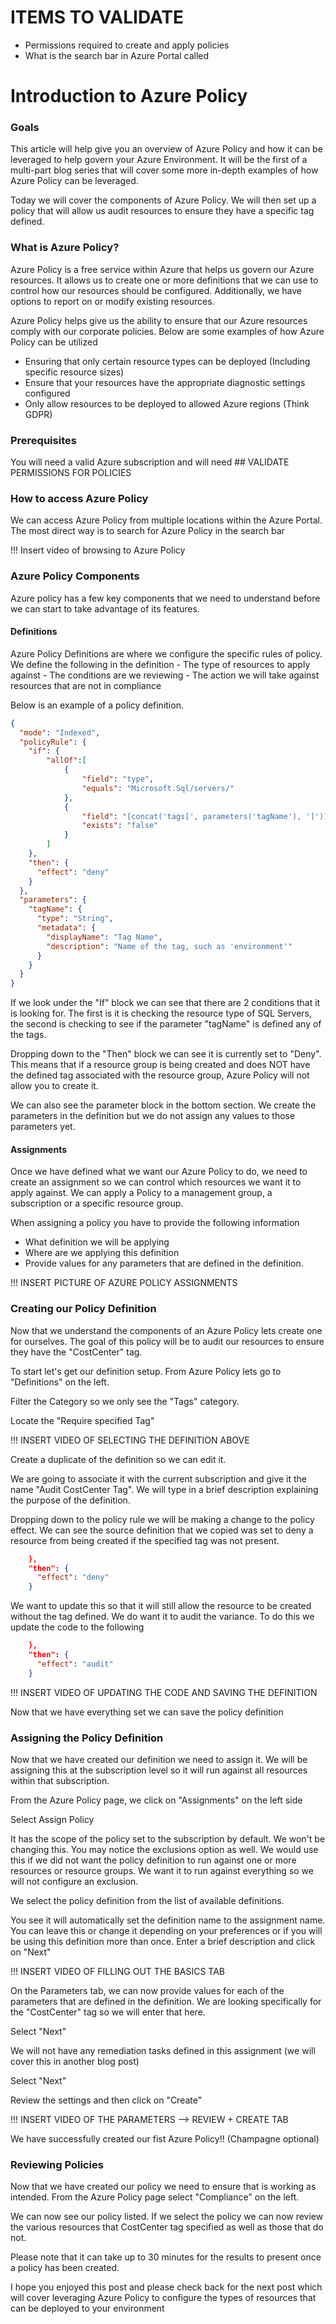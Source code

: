 # ITEMS TO VALIDATE
- Permissions required to create and apply policies
- What is the search bar in Azure Portal called

# Introduction to Azure Policy 

### Goals 
This article will help give you an overview of Azure Policy and how it can be leveraged to help govern your Azure Environment.  It will be the first of a multi-part blog series that will cover some more in-depth examples of how Azure Policy can be leveraged.    

Today we will cover the components of Azure Policy.  We will then set up a policy that will allow us audit resources to ensure they have a specific tag defined. 

### What is Azure Policy?
Azure Policy is a free service within Azure that helps us govern our Azure resources.  It allows us to create one or more definitions that we can use to control how our resources should be configured.  Additionally, we have options to report on or modify existing resources.  

Azure Policy helps give us the ability to ensure that our Azure resources comply with our corporate policies.  Below are some examples of how Azure Policy can be utilized
- Ensuring that only certain resource types can be deployed (Including specific resource sizes)
- Ensure that your resources have the appropriate diagnostic settings configured
- Only allow resources to be deployed to allowed Azure regions (Think GDPR)

### Prerequisites
You will need a valid Azure subscription and will need ## VALIDATE PERMISSIONS FOR POLICIES

### How to access Azure Policy
We can access Azure Policy from multiple locations within the Azure Portal.   The most direct way is to search for Azure Policy in the search bar

!!! Insert video of browsing to Azure Policy

### Azure Policy Components
Azure policy has a few key components that we need to understand before we can start to take advantage of its features. 

#### Definitions
Azure Policy Definitions are where we configure the specific rules of policy.  We define the following in the definition
    - The type of resources to apply against
    - The conditions are we reviewing
    - The action we will take against resources that are not in compliance 

Below is an example of a policy definition. 

```json
{
  "mode": "Indexed",
  "policyRule": {
    "if": {
        "allOf":[
            {
                "field": "type",
                "equals": "Microsoft.Sql/servers/"
            },
            {
                "field": "[concat('tags[', parameters('tagName'), ']')]",
                "exists": "false"
            }
        ]
    },
    "then": {
      "effect": "deny"
    }
  },
  "parameters": {
    "tagName": {
      "type": "String",
      "metadata": {
        "displayName": "Tag Name",
        "description": "Name of the tag, such as 'environment'"
      }
    }
  }
}
```

If we look under the "If" block we can see that there are 2 conditions that it is looking for.   The first is it is checking the resource type of SQL Servers, the second is checking to see if the parameter "tagName" is defined any of the tags.  

Dropping down to the "Then" block we can see it is currently set to "Deny".  This means that if a resource group is being created and does NOT have the defined tag associated with the resource group, Azure Policy will not allow you to create it.  

We can also see the parameter block in the bottom section.  We create the parameters in the definition but we do not assign any values to those parameters yet.

#### Assignments
Once we have defined what we want our Azure Policy to do, we need to create an assignment so we can control which resources we want it to apply against.  We can apply a Policy to a management group, a subscription or a specific resource group.  

When assigning a policy you have to provide the following information
- What definition we will be applying
- Where are we applying this definition 
- Provide values for any parameters that are defined in the definition.  

!!! INSERT PICTURE OF AZURE POLICY ASSIGNMENTS

### Creating our Policy Definition
Now that we understand the components of an Azure Policy lets create one for ourselves.  The goal of this policy will be to audit our resources to ensure they have the "CostCenter" tag.  

To start let's get our definition setup.  From Azure Policy lets go to "Definitions" on the left.  

Filter the Category so we only see the "Tags" category.  

Locate the "Require specified Tag" 

!!! INSERT VIDEO OF SELECTING THE DEFINITION ABOVE

Create a duplicate of the definition so we can edit it.  

We are going to associate it with the current subscription and give it the name "Audit CostCenter Tag".  We will type in a brief description explaining the purpose of the definition. 

Dropping down to the policy rule we will be making a change to the policy effect.  We can see the source definition that we copied was set to deny a resource from being created if the specified tag was not present. 

```json
    },
    "then": {
      "effect": "deny"
    }
```

We want to update this so that it will still allow the resource to be created without the tag defined.   We do want it to audit the variance.  To do this we update the code to the following

```json
    },
    "then": {
      "effect": "audit"
    }
```

!!! INSERT VIDEO OF UPDATING THE CODE AND SAVING THE DEFINITION

Now that we have everything set we can save the policy definition


### Assigning the Policy Definition 
Now that we have created our definition we need to assign it.  We will be assigning this at the subscription level so it will run against all resources within that subscription.  

From the Azure Policy page, we click on "Assignments" on the left side

Select Assign Policy

It has the scope of the policy set to the subscription by default.  We won't be changing this.  You may notice the exclusions option as well.  We would use this if we did not want the policy definition to run against one or more resources or resource groups.  We want it to run against everything so we will not configure an exclusion. 

We select the policy definition from the list of available definitions. 

You see it will automatically set the definition name to the assignment name.  You can leave this or change it depending on your preferences or if you will be using this definition more than once.  Enter a brief description and click on "Next"

!!! INSERT VIDEO OF FILLING OUT THE BASICS TAB

On the Parameters tab, we can now provide values for each of the parameters that are defined in the definition.  We are looking specifically for the "CostCenter" tag so we will enter that here. 

Select "Next"

We will not have any remediation tasks defined in this assignment (we will cover this in another blog post)

Select "Next"

Review the settings and then click on "Create"

!!! INSERT VIDEO OF THE PARAMETERS --> REVIEW + CREATE TAB

We have successfully created our fist Azure Policy!! (Champagne optional)

### Reviewing Policies
Now that we have created our policy we need to ensure that is working as intended.  From the Azure Policy page select "Compliance" on the left. 

We can now see our policy listed.  If we select the policy we can now review the various resources that CostCenter tag specified as well as those that do not. 

Please note that it can take up to 30 minutes for the results to present once a policy has been created. 

I hope you enjoyed this post and please check back for the next post which will cover leveraging Azure Policy to configure the types of resources that can be deployed to your environment

